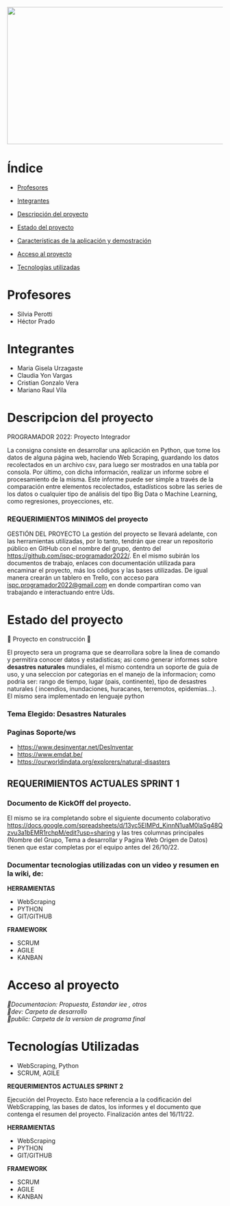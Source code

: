 
<p> <img align"right" src = "https://github.com/ispc-programador2022/UYVV4/blob/main/Documentacion/GIFT/Presentacion3.gif" width = "1000" height ="320" </p>
 
# Índice
 
* [Profesores](#Profesores) 

* [Integrantes](#Integrantes)

* [Descripción del proyecto](#Descripción-del-proyecto)

* [Estado del proyecto](#Estado-del-proyecto)

* [Características de la aplicación y demostración](#Características-de-la-aplicación-y-demostración)

* [Acceso al proyecto](#Acceso-al-proyecto)

* [Tecnologías utilizadas](#Tecnologías-utilizadas)

 
# Profesores

* Silvia Perotti
* Héctor Prado
 

# Integrantes

*   Maria Gisela Urzagaste
*   Claudia  Yon Vargas
*   Cristian Gonzalo Vera
*   Mariano Raul Vila

# Descripcion del proyecto
<p>
 <p>PROGRAMADOR 2022: Proyecto Integrador</p> 
La consigna consiste en desarrollar una aplicación en Python, que tome los datos de alguna página web, haciendo Web Scraping, guardando los datos recolectados en un archivo csv, para luego ser mostrados en una tabla por consola.
Por último, con dicha información, realizar un informe sobre el procesamiento de la misma. Este informe puede ser simple a través de la comparación entre elementos recolectados, estadísticos sobre las series de los datos o cualquier tipo de análisis del tipo Big Data o Machine Learning, como regresiones, proyecciones, etc.
</p>


### REQUERIMIENTOS MINIMOS del proyecto

GESTIÓN DEL PROYECTO
La gestión del proyecto se llevará adelante, con las herramientas utilizadas, por lo tanto, tendrán que crear un repositorio público en GitHub con el nombre del grupo, dentro del https://github.com/ispc-programador2022/. En el mismo subirán los documentos de trabajo, enlaces con documentación utilizada para encaminar el proyecto, más los códigos y las bases utilizadas.
De igual manera crearán un tablero en Trello, con acceso para ispc.programador2022@gmail.com en donde compartiran como van trabajando e interactuando entre Uds.



# Estado del proyecto

:construction: Proyecto en construcción :construction:

<p>El proyecto sera un programa que se dearrollara sobre la linea de comando y permitira conocer datos y estadisticas; asi como generar informes sobre <strong>desastres naturales</strong> mundiales, el mismo contendra un soporte de guia de uso, y una seleccion por categorias en el manejo de la informacion; 
como podria ser: rango de tiempo, lugar (pais, continente), tipo de desastres naturales ( incendios, inundaciones, huracanes, terremotos, epidemias...). El mismo
sera implementado en lenguaje python</p>

### Tema Elegido: Desastres Naturales
### Paginas Soporte/ws
* https://www.desinventar.net/DesInventar
* https://www.emdat.be/
* https://ourworldindata.org/explorers/natural-disasters


## <strong>REQUERIMIENTOS ACTUALES SPRINT 1</strong>

### Documento de KickOff del proyecto. 
El mismo se ira completando sobre el siguiente documento colaborativo https://docs.google.com/spreadsheets/d/13yc5EIMPd_KinnN1uaM0laSg48Qzvu3a1bEMR1rchpM/edit?usp=sharing y las tres columnas principales (Nombre del Grupo, Tema a desarrollar y Pagina Web Origen de Datos) tienen que estar completas por el equipo antes del 26/10/22.


### Documentar tecnologias utilizadas con un video y resumen en la wiki, de: 

<strong>**HERRAMIENTAS**</strong>

* WebScraping
* PYTHON
* GIT/GITHUB

<strong>**FRAMEWORK**</strong>
* SCRUM
* AGILE
* KANBAN

# Acceso al proyecto 


 
 <em> 📁Documentacion:  Propuesta, Estandar iee , otros                                                            
      📁dev:            Carpeta de desarrollo        
      📁public:         Carpeta de la version de programa final                                                     
</em>

# Tecnologías Utilizadas
* WebScraping, Python
* SCRUM, AGILE




<strong>REQUERIMIENTOS ACTUALES SPRINT 2</strong>

Ejecución del Proyecto. Esto hace referencia a la codificación del WebScrapping, las bases de datos, los informes y el documento que contenga 
el resumen del proyecto.
Finalización  antes del 16/11/22.



<strong>**HERRAMIENTAS**</strong>

* WebScraping
* PYTHON
* GIT/GITHUB

<strong>**FRAMEWORK**</strong>
* SCRUM
* AGILE
* KANBAN

